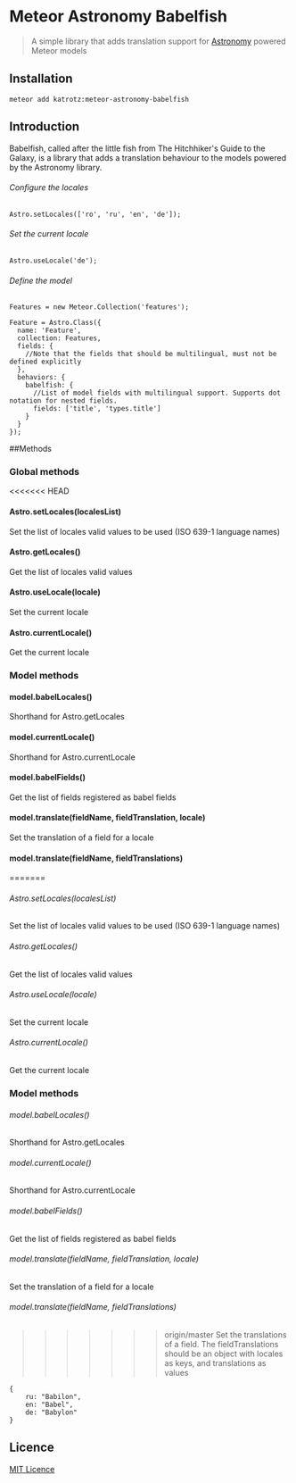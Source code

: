 # Meteor Astronomy Babelfish

> A simple library that adds translation support for [Astronomy](https://github.com/jagi/meteor-astronomy) powered Meteor models

## Installation

```meteor add katrotz:meteor-astronomy-babelfish```

## Introduction

Babelfish, called after the little fish from The Hitchhiker's Guide to the Galaxy, is a library that adds a translation behaviour to the models powered by the Astronomy library.

###### Configure the locales
```
Astro.setLocales(['ro', 'ru', 'en', 'de']);

```

###### Set the current locale
```
Astro.useLocale('de');

```

###### Define the model
```
Features = new Meteor.Collection('features');

Feature = Astro.Class({
  name: 'Feature',
  collection: Features,
  fields: {
    //Note that the fields that should be multilingual, must not be defined explicitly
  },
  behaviors: {
    babelfish: {
      //List of model fields with multilingual support. Supports dot notation for nested fields.
      fields: ['title', 'types.title']
    }
  }
});
```

##Methods
### Global methods
<<<<<<< HEAD
#### Astro.setLocales(localesList)
Set the list of locales valid values to be used (ISO 639-1 language names)

#### Astro.getLocales()
Get the list of locales valid values

#### Astro.useLocale(locale)
Set the current locale

#### Astro.currentLocale()
Get the current locale

### Model methods
#### model.babelLocales()
Shorthand for Astro.getLocales

#### model.currentLocale()
Shorthand for Astro.currentLocale

#### model.babelFields()
Get the list of fields registered as babel fields

#### model.translate(fieldName, fieldTranslation, locale)
Set the translation of a field for a locale

#### model.translate(fieldName, fieldTranslations)
=======
###### Astro.setLocales(localesList)
Set the list of locales valid values to be used (ISO 639-1 language names)

###### Astro.getLocales()
Get the list of locales valid values

###### Astro.useLocale(locale)
Set the current locale

###### Astro.currentLocale()
Get the current locale

### Model methods
###### model.babelLocales()
Shorthand for Astro.getLocales

###### model.currentLocale()
Shorthand for Astro.currentLocale

###### model.babelFields()
Get the list of fields registered as babel fields

###### model.translate(fieldName, fieldTranslation, locale)
Set the translation of a field for a locale

###### model.translate(fieldName, fieldTranslations)
>>>>>>> origin/master
Set the translations of a field. The fieldTranslations should be an object with locales as keys, and translations as values
```
{
	ru: "Babilon",
	en: "Babel",
	de: "Babylon"
}
```

## Licence
[MIT Licence](http://opensource.org/licenses/MIT)